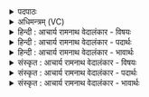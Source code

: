 <details><summary>पदपाठः</summary>

प्रः꣢। सः। अ꣣ग्ने। त꣡व꣢꣯। ऊ꣣ति꣡भिः꣢। सु꣣वी꣡रा꣢भिः। सु꣣। वी꣡रा꣢꣯भिः। त꣣रति। वा꣡ज꣢꣯कर्मभिः। वा꣡ज꣢꣯। क꣣र्मभिः। य꣡स्य꣢꣯। त्वम्। स꣣ख्य꣢म्। स꣣। ख्य꣢म्। आ꣡वि꣢꣯थ। १८२२।
</details>

<details><summary>अधिमन्त्रम् (VC)</summary>

- अग्निः
- सौभरि: काण्व:
- काकुभः प्रगाथः (विषमा ककुप्, समा सतोबृहती)
- ऋषभः
</details>

<details><summary>हिन्दी : आचार्य रामनाथ वेदालंकार - विषयः</summary>

प्रथम ऋचा की व्याख्या पूर्वार्चिक में १०८ क्रमाङ्क पर हो चुकी है। परमात्मा की मैत्री का महत्त्व वर्णन करते हैं।
</details>

<details><summary>हिन्दी : आचार्य रामनाथ वेदालंकार - पदार्थः</summary>

पदार्थान्वयभाषाः -  हे (अग्ने) अग्रनायक जगदीश्वर ! (सः) वह मनुष्य (सुवीराभिः) श्रेष्ठ वीरों को प्राप्त करानेवाली, (वाजकर्मभिः) बल एवम् उत्साह उत्पन्न करनेवाली (तव ऊतिभिः) आपकी रक्षाओं से (प्र तिरति) वृद्धि पा लेता है अथवा दुःखों को सर्वथा तर जाता है, (यस्य) जिसकी (त्वम्) महाबली आप (सख्यम्) मित्रता को (आविथ) स्वीकार कर लेते हो ॥१॥
</details>

<details><summary>हिन्दी : आचार्य रामनाथ वेदालंकार - भावार्थः</summary>

भावार्थभाषाः -  कौन उसे बाधा पहुँचाने वा दुःख देने में समर्थ हो सकता है,जिसका जगदीश सखा हो ॥१॥
</details>

<details><summary>संस्कृत : आचार्य रामनाथ वेदालंकार - विषयः</summary>

तत्र प्रथमा ऋक् पूर्वार्चिके १०८ क्रमाङ्के व्याख्यातपूर्वा। परमात्मनः सख्यस्य महत्त्वं वर्णयति।
</details>

<details><summary>संस्कृत : आचार्य रामनाथ वेदालंकार - पदार्थः</summary>

पदार्थान्वयभाषाः -  हे (अग्ने) अग्रनायक जगदीश्वर ! (सः) असौ जनः (सुवीराभिः) श्रेष्ठाः वीराः प्राप्यन्ते याभिः ताभिः (वाजकर्मभिः) बलोत्साहकारिणीभिः (तव ऊतिभिः) त्वदीयाभिः रक्षाभिः (प्र तिरति) प्रवर्द्धते,दुःखानि अत्यन्तं तरति वा,यस्य जनस्य (त्वम्) महाबलः (सख्यम्) मैत्रीम् (आविथ) प्राप्नोषि,स्वीकरोषि ॥१॥
</details>

<details><summary>संस्कृत : आचार्य रामनाथ वेदालंकार - भावार्थः</summary>

भावार्थभाषाः -  कस्तं बाधितुं दुःखयितुं वा प्रभवेद् यस्य खलु जगदीशः सखा ॥१॥
</details>